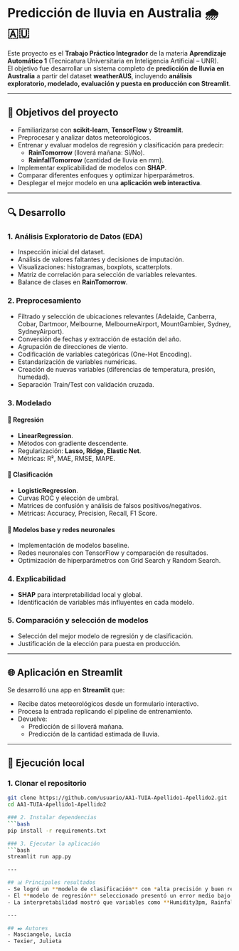 # Predicción de lluvia en Australia 🌧️🇦🇺

Este proyecto es el **Trabajo Práctico Integrador** de la materia **Aprendizaje Automático 1** (Tecnicatura Universitaria en Inteligencia Artificial – UNR).  
El objetivo fue desarrollar un sistema completo de **predicción de lluvia en Australia** a partir del dataset **weatherAUS**, incluyendo **análisis exploratorio, modelado, evaluación y puesta en producción con Streamlit**.

---

## 📌 Objetivos del proyecto
- Familiarizarse con **scikit-learn**, **TensorFlow** y **Streamlit**.
- Preprocesar y analizar datos meteorológicos.
- Entrenar y evaluar modelos de regresión y clasificación para predecir:
  - **RainTomorrow** (lloverá mañana: Sí/No).
  - **RainfallTomorrow** (cantidad de lluvia en mm).
- Implementar explicabilidad de modelos con **SHAP**.
- Comparar diferentes enfoques y optimizar hiperparámetros.
- Desplegar el mejor modelo en una **aplicación web interactiva**.

---

## 🔍 Desarrollo

### 1. Análisis Exploratorio de Datos (EDA)
- Inspección inicial del dataset.
- Análisis de valores faltantes y decisiones de imputación.
- Visualizaciones: histogramas, boxplots, scatterplots.
- Matriz de correlación para selección de variables relevantes.
- Balance de clases en **RainTomorrow**.

### 2. Preprocesamiento
- Filtrado y selección de ubicaciones relevantes (Adelaide, Canberra, Cobar, Dartmoor, Melbourne, MelbourneAirport, MountGambier, Sydney, SydneyAirport).
- Conversión de fechas y extracción de estación del año.
- Agrupación de direcciones de viento.
- Codificación de variables categóricas (One-Hot Encoding).
- Estandarización de variables numéricas.
- Creación de nuevas variables (diferencias de temperatura, presión, humedad).
- Separación Train/Test con validación cruzada.

### 3. Modelado
#### 🔹 Regresión
- **LinearRegression**.
- Métodos con gradiente descendente.
- Regularización: **Lasso, Ridge, Elastic Net**.
- Métricas: R², MAE, RMSE, MAPE.

#### 🔹 Clasificación
- **LogisticRegression**.
- Curvas ROC y elección de umbral.
- Matrices de confusión y análisis de falsos positivos/negativos.
- Métricas: Accuracy, Precision, Recall, F1 Score.

#### 🔹 Modelos base y redes neuronales
- Implementación de modelos baseline.
- Redes neuronales con TensorFlow y comparación de resultados.
- Optimización de hiperparámetros con Grid Search y Random Search.

### 4. Explicabilidad
- **SHAP** para interpretabilidad local y global.
- Identificación de variables más influyentes en cada modelo.

### 5. Comparación y selección de modelos
- Selección del mejor modelo de regresión y de clasificación.
- Justificación de la elección para puesta en producción.

---

## 🌐 Aplicación en Streamlit
Se desarrolló una app en **Streamlit** que:
- Recibe datos meteorológicos desde un formulario interactivo.
- Procesa la entrada replicando el pipeline de entrenamiento.
- Devuelve:
  - Predicción de si lloverá mañana.
  - Predicción de la cantidad estimada de lluvia.

---

## 🚀 Ejecución local
### 1. Clonar el repositorio
```bash
git clone https://github.com/usuario/AA1-TUIA-Apellido1-Apellido2.git
cd AA1-TUIA-Apellido1-Apellido2

### 2. Instalar dependencias
```bash
pip install -r requirements.txt

### 3. Ejecutar la aplicación
```bash
streamlit run app.py

---

## 📊 Principales resultados
- Se logró un **modelo de clasificación** con *alta precisión y buen recall*, equilibrando falsos positivos y negativos.
- El **modelo de regresión** seleccionado presentó un error medio bajo y buen ajuste (R² alto).
- La interpretabilidad mostró que variables como **Humidity3pm, Rainfall, Cloud3pm y WindGustSpeed** son determinantes en la predicción.

---

## ✒️ Autores
- Masciangelo, Lucía
- Texier, Julieta

